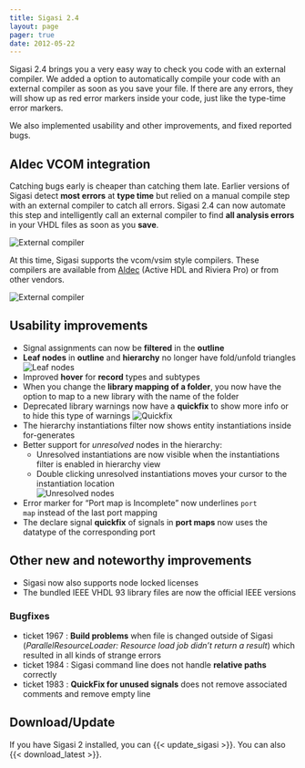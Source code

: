 ```yaml
---
title: Sigasi 2.4
layout: page
pager: true
date: 2012-05-22
---
```


Sigasi 2.4 brings you a very easy way to check you code with an external
compiler. We added a option to automatically compile your code with an
external compiler as soon as you save your file. If there are any
errors, they will show up as red error markers inside your code, just
like the type-time error markers.

We also implemented usability and other improvements, and fixed reported
bugs.

Aldec VCOM integration
----------------------

Catching bugs early is cheaper than catching them late. Earlier versions
of Sigasi detect **most errors** at **type time** but relied on a manual compile step with an external compiler to catch all errors. Sigasi 2.4 can now automate this step and intelligently call an external compiler
to find **all analysis errors** in your VHDL files as soon as you **save**.

![External compiler](/img/releasenotes/2.4/vcomdemo1.png "External compiler")

At this time, Sigasi supports the vcom/vsim style compilers. These
compilers are available from [Aldec](http://www.aldec.com) (Active HDL
and Riviera Pro) or from other vendors.

![External compiler](/img/releasenotes/2.4/vcomdemo3.png "External compiler")

Usability improvements
----------------------

-   Signal assignments can now be **filtered** in the **outline**
-   **Leaf nodes** in **outline** and **hierarchy** no longer have fold/unfold triangles
    ![Leaf nodes](/img/releasenotes/2.4/outlinefilter_a.png "Leaf nodes")
-   Improved **hover** for **record** types and subtypes
-   When you change the **library mapping of a folder**, you now have
    the option to map to a new library with the name of the folder
-   Deprecated library warnings now have a **quickfix** to show more
    info or to hide this type of warnings
    ![Quickfix](/img/releasenotes/2.4/deprecatedlibraries.png "Quickfix")
-   The hierarchy instantiations filter now shows entity instantiations
    inside for-generates
-   Better support for *unresolved* nodes in the hierarchy:
    -   Unresolved instantiations are now visible when the
        instantiations filter is enabled in hierarchy view
    -   Double clicking unresolved instantiations moves your cursor to
        the instantiation location\
        ![Unresolved nodes](/img/releasenotes/2.4/hierarchyuximprovements.png "Unresolved nodes")
-   Error marker for “Port map is Incomplete” now underlines <code>port
    map</code> instead of the last port mapping
-   The declare signal **quickfix** of signals in **port maps** now uses
    the datatype of the corresponding port

Other new and noteworthy improvements
-------------------------------------

-   Sigasi now also supports node locked licenses
-   The bundled IEEE VHDL 93 library files are now the official IEEE versions

### Bugfixes

-   ticket 1967 : **Build problems** when file is changed outside of Sigasi (*ParallelResourceLoader: Resource load job didn’t return a result*) which resulted in all kinds of strange errors
-   ticket 1984 : Sigasi command line does not handle **relative paths** correctly
-   ticket 1983 : **QuickFix for unused signals** does not remove associated comments and remove empty line

Download/Update
---------------

If you have Sigasi 2 installed, you can {{< update_sigasi >}}. You can also {{< download_latest >}}.
